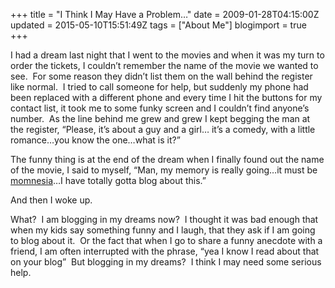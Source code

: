 +++
title = "I Think I May Have a Problem…"
date = 2009-01-28T04:15:00Z
updated = 2015-05-10T15:51:49Z
tags = ["About Me"]
blogimport = true 
+++

I had a dream last night that I went to the movies and when it was my turn to order the tickets, I couldn’t remember the name of the movie we wanted to see.&#160; For some reason they didn’t list them on the wall behind the register like normal.&#160; I tried to call someone for help, but suddenly my phone had been replaced with a different phone and every time I hit the buttons for my contact list, it took me to some funky screen and I couldn’t find anyone’s number.&#160; As the line behind me grew and grew I kept begging the man at the register, “Please, it’s about a guy and a girl… it’s a comedy, with a little romance…you know the one…what is it?”&#160; 

The funny thing is at the end of the dream when I finally found out the name of the movie, I said to myself, “Man, my memory is really going…it must be [momnesia](http://www.usatoday.com/news/health/2008-03-03-momnesia_N.htm)…I have totally gotta blog about this.” 

And then I woke up.

What?&#160; I am blogging in my dreams now?&#160; I thought it was bad enough that when my kids say something funny and I laugh, that they ask if I am going to blog about it.&#160; Or the fact that when I go to share a funny anecdote with a friend, I am often interrupted with the phrase, “yea I know I read about that on your blog”&#160; But blogging in my dreams?&#160; I think I may need some serious help.&#160; 
